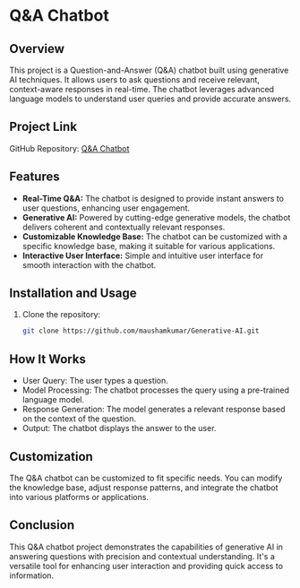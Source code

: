 # Q&A Chatbot

## Overview

This project is a Question-and-Answer (Q&A) chatbot built using generative AI techniques. It allows users to ask questions and receive relevant, context-aware responses in real-time. The chatbot leverages advanced language models to understand user queries and provide accurate answers.

## Project Link

GitHub Repository: [Q&A Chatbot](https://github.com/maushamkumar/Generative-AI/tree/main/Q%26N%20Chat%20bot)

## Features

- **Real-Time Q&A:** The chatbot is designed to provide instant answers to user questions, enhancing user engagement.
- **Generative AI:** Powered by cutting-edge generative models, the chatbot delivers coherent and contextually relevant responses.
- **Customizable Knowledge Base:** The chatbot can be customized with a specific knowledge base, making it suitable for various applications.
- **Interactive User Interface:** Simple and intuitive user interface for smooth interaction with the chatbot.

## Installation and Usage

1. Clone the repository:
   ```bash
   git clone https://github.com/maushamkumar/Generative-AI.git

## How It Works

- User Query: The user types a question.
- Model Processing: The chatbot processes the query using a pre-trained language model.
- Response Generation: The model generates a relevant response based on the context of the question.
- Output: The chatbot displays the answer to the user.

## Customization
The Q&A chatbot can be customized to fit specific needs. You can modify the knowledge base, adjust response patterns, and integrate the chatbot into various platforms or applications.

## Conclusion
This Q&A chatbot project demonstrates the capabilities of generative AI in answering questions with precision and contextual understanding. It's a versatile tool for enhancing user interaction and providing quick access to information.


